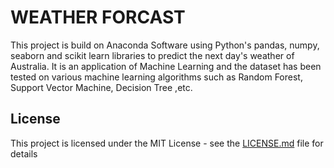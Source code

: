 # WEATHER FORCAST

This project is build on Anaconda Software using Python's pandas, numpy, seaborn and scikit learn libraries to predict the
next day's weather of Australia. It is an application of Machine Learning and the dataset has been tested on various machine learning algorithms such as Random Forest, Support Vector Machine, Decision Tree ,etc. 


## License

This project is licensed under the MIT License - see the [LICENSE.md](LICENSE.md) file for details


